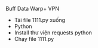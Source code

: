 Buff Data Warp+ VPN

+ Tải file 1111.py xuống
+ Python
+ Install thư viện requests python
+ Chạy file 1111.py
